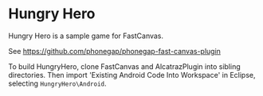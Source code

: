Hungry Hero
===========

Hungry Hero is a sample game for FastCanvas.

See https://github.com/phonegap/phonegap-fast-canvas-plugin

To build HungryHero, clone FastCanvas and AlcatrazPlugin into sibling directories.
Then import 'Existing Android Code Into Workspace' in Eclipse, selecting `HungryHero\Android`.

